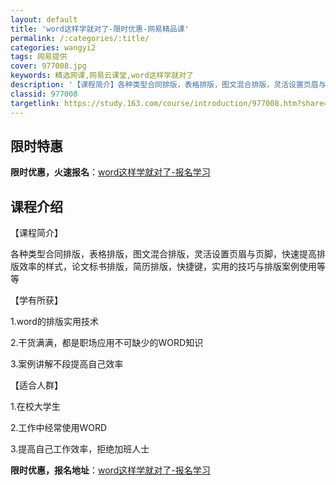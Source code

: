 ```yaml
---
layout: default
title: 'word这样学就对了-限时优惠-网易精品课'
permalink: /:categories/:title/
categories: wangyi2
tags: 网易提供
cover: 977008.jpg
keywords: 精选网课,网易云课堂,word这样学就对了
description: '【课程简介】各种类型合同排版，表格排版，图文混合排版，灵活设置页眉与页脚，快速提高排版效率的样式，论文标书排版，简历排版'
classid: 977008
targetlink: https://study.163.com/course/introduction/977008.htm?share=1&shareId=1025206652&utm_campaign=share&utm_medium=iphoneShare&utm_source=&utm_u=1025206652
---
```


## 限时特惠

**限时优惠，火速报名**：[word这样学就对了-报名学习](https://study.163.com/course/introduction/977008.htm?share=1&shareId=1025206652&utm_campaign=share&utm_medium=iphoneShare&utm_source=&utm_u=1025206652)

## 课程介绍

【课程简介】

各种类型合同排版，表格排版，图文混合排版，灵活设置页眉与页脚，快速提高排版效率的样式，论文标书排版，简历排版，快捷键，实用的技巧与排版案例使用等等

【学有所获】

1.word的排版实用技术

2.干货满满，都是职场应用不可缺少的WORD知识

3.案例讲解不段提高自己效率

【适合人群】

1.在校大学生

2.工作中经常使用WORD

3.提高自己工作效率，拒绝加班人士

**限时优惠，报名地址**：[word这样学就对了-报名学习](https://study.163.com/course/introduction/977008.htm?share=1&shareId=1025206652&utm_campaign=share&utm_medium=iphoneShare&utm_source=&utm_u=1025206652)

